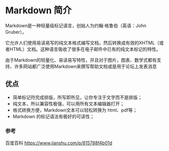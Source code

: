 #  Markdown 简介

Markdown是一种轻量级标记语言，创始人为约翰·格鲁伯（英语：John Gruber）。

它允许人们使用易读易写的纯文本格式编写文档，然后转换成有效的XHTML（或者HTML）文档。这种语言吸收了很多在电子邮件中已有的纯文本标记的特性。

由于Markdown的轻量化、易读易写特性，并且对于图片，图表、数学式都有支持，许多网站都广泛使用Markdown来撰写帮助文档或是用于论坛上发表消息

## 优点

- 简单标记符完成排版，所写即所见，让你专注于文字而不是排版；
- 纯文本，所以兼容性极强，可以用所有文本编辑器打开；
- 格式转换方便，Markdown文本可以轻松转换为 html、pdf等；
- Markdown 的标记语法有极好的可读性；

### 参考

百度百科
https://www.jianshu.com/p/815788f4b01d

